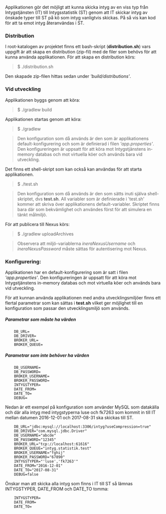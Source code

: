 Applikationen gör det möjligt att kunna skicka intyg av en viss typ från Intygstjänsten (IT) till Intygsstatistik (ST) genom att IT skickar intyg av önskade typer till ST på kö som intyg vanligtvis skickas. På så vis kan kod för att ta emot intyg återanvändas i ST.

### Distribution
I root-katalogen av projektet finns ett bash-skript (**distribution.sh**) vars uppgift är att skapa en distribution (zip-fil) med de filer som behövs för att kunna använda applikationen. För att skapa en distribution körs:
> $ ./distribution.sh

Den skapade zip-filen hittas sedan under _'build/distributions'_.

### Vid utveckling
Applikationen byggs genom att köra:
> $ ./gradlew build

Applikationen startas genom att köra:
> $ ./gradlew

> Den konfiguration som då används är den som är applikationens default-konfigurering  och som är definierad i filen _'app.properties'_. Den konfigureringen är uppsatt för att köra mot Intygstjänstens in-memory databas och mot virtuella köer och används bara vid utveckling.

Det finns ett shell-skript som kan också kan användas för att starta applikationen.
> $ ./test.sh

> Den konfiguration som då används är den som sätts inuti själva shell-skriptet, dvs **test.sh**. All variabler som är definierade i 'test.sh' kommer att skriva över applikationens default-variabler. Skriptet finns bara där som bekvämlighet och användes först för att simulera en tänkt målmiljö.

För att publicera till Nexus körs:
> $ ./gradlew uploadArchives

> Observera att miljö-variablerna *ineraNexusUsername* och *ineraNexusPassword* måste sättas för autentisering mot Nexus.

### Konfigurering:
Applikationen har en default-konfigurering som är satt i filen _'app.properties'_. Den konfigureringen är uppsatt för att köra mot Intygstjänstens in-memory databas och mot virtuella köer och används bara vid utveckling.

För att kunnan använda applikationen med andra utvecklingsmiljöer finns ett flertal parametrar som kan sättas i **test.sh** vilket ger möjlighet till en konfiguration som passar den utvecklingsmiljö som används.

##### Parametrar som måste ha värden
		DB_URL=
		DB_DRIVER=
		BROKER_URL=
		BROKER_QUEUE=

##### Parametrar som inte behöver ha värden
		DB_USERNAME=
		DB_PASSWORD=
		BROKER_USERNAME=
		BROKER_PASSWORD=
		INTYGSTYPER=
		DATE_FROM=
		DATE_TO=
		DEBUG=

Nedan är ett exempel på konfiguration som använder MySQL som datakälla och där alla intyg med intygstyperna luse och fk7263 som kommit in till IT mellan datumen 2016-12-01 och 2017-08-31 ska skickas till ST.

		DB_URL="jdbc:mysql://localhost:3306/intyg?useCompression=true"
		DB_DRIVER="com.mysql.jdbc.Driver"
		DB_USERNAME="abcde"
		DB_PASSWORD="12345"
		BROKER_URL="tcp://localhost:61616"
		BROKER_QUEUE="intyg.statistik.test"
		BROKER_USERNAME="fghij"
		BROKER_PASSWORD="67890"
		INTYGSTYPER="'luse','fk7263'"
		DATE_FROM="2016-12-01"
		DATE_TO="2017-08-31"
		DEBUG=false

Önskar man att skicka alla intyg som finns i IT till ST så lämnas INTYGSTYPER, DATE_FROM och DATE_TO tomma:

		INTYGSTYPER=
		DATE_FROM=
		DATE_TO=

